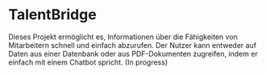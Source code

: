 # TalentBridge
Dieses Projekt ermöglicht es, Informationen über die Fähigkeiten von Mitarbeitern schnell und einfach abzurufen. Der Nutzer kann entweder auf Daten aus einer Datenbank oder aus PDF-Dokumenten zugreifen, indem er einfach mit einem Chatbot spricht. (In progress)
